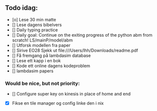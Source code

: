 ## Todo idag:

- [o] Lese 30 min matte
- [] Lese dagens bibelvers
- [] Daily typing practice
- [] Daily goal: Continue on the exiting progress of the python abm from scratch! LS/mainP/model/abm
- [] Utforsk modellen fra paper
- [] Sirive EO28
  Sjekk ut file:///Users/lhh/Downloads/readme.pdf
- [] Få fremgang på lambdasim database
- [] Lese ett kapp i en bok
- [] Kode ett online dagens kodeproblem
- [] lambdasim papers

### Would be nice, but not priority:

- [] Configure super key on kinesis in place of home and end
- [x] Fikse en tile manager og config linke den i nix
